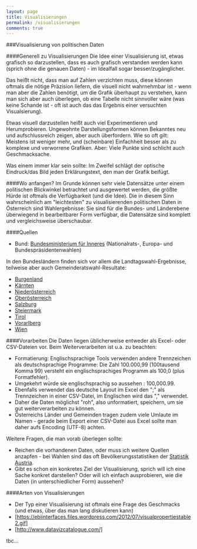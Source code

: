 ```yaml
---
layout: page
title: Visualisierungen
permalink: /visualisierungen
comments: true
---
```



###Visualisierung von politischen Daten


####Generell zu Visualisierungen
Die Idee einer Visualisierung ist, etwas grafisch so darzustellen, dass es auch grafisch verstanden werden kann (sprich ohne die genauen Daten) - im Idealfall sogar besser/zugänglicher.

Das heißt nicht, dass man auf Zahlen verzichten muss, diese können oftmals die nötige Präzision liefern, die visuell nicht wahrnehmbar ist - wenn man aber die Zahlen benötigt, um die Grafik überhaupt zu verstehen, kann man sich aber auch überlegen, ob eine Tabelle nicht sinnvoller wäre (was keine Schande ist - oft ist auch das das Ergebnis einer versuchten Visualsierung).

Etwas visuell darzustellen heißt auch viel Experimentieren und Herumprobieren. Ungewohnte Darstellungsformen können Bekanntes neu und aufschlussreich zeigen, aber auch überfordern. Wie so oft gilt: Meistens ist weniger mehr, und (scheinbare) Einfachheit besser als zu komplexe und verworrene Grafiken. Aber: Viele Punkte sind schlicht auch Geschmacksache.

Was einem immer klar sein sollte: Im Zweifel schlägt der optische Eindruck/das Bild jeden Erklärungstext, den man der Grafik beifügt.

####Wo anfangen?
Im Grunde können sehr viele Datensätze unter einem politischen Blickwinkel betrachtet und ausgewertet werden, die größte Hürde ist oftmals die Verfügbarkeit (und die Idee). Die in diesem Sinn wahrscheinlich am "leichtesten" zu visualisierenden politischen Daten in Österreich sind Wahlergebnisse: Sie sind für die Bundes- und Länderebene überwiegend in bearbeitbarer Form verfügbar, die Datensätze sind komplett und vergleichsweise überschaubar.


####Quellen

* Bund: [Bundesministerium für Inneres](http://www.bmi.gv.at/cms/bmi_wahlen/) (Nationalrats-, Europa- und Bundespräsidentenwahlen)

In den Bundesländern finden sich vor allem die Landtagswahl-Ergebnisse, teilweise aber auch Gemeinderatswahl-Resultate:

* [Burgenland](https://apps.bgld.gv.at/web/egov.nsf/xpWahlen.xsp)
* [Kärnten](http://www.ktn.gv.at/39862_DE-LAND_UND_POLITIK-Wahlen)
* [Niederösterreich](http://www.noe.gv.at/Politik-Verwaltung/Wahlen.html)
* [Oberösterreich](http://www.land-oberoesterreich.gv.at/12754.htm)
* [Salzburg](https://www.salzburg.gv.at/pol/ls-wahl/)
* [Steiermark](http://www.verwaltung.steiermark.at/cms/beitrag/11679987/74837604/)
* [Tirol](https://wahlen.tirol.gv.at/)
* [Vorarlberg](http://www.vorarlberg.at/wahlen)
* [Wien](https://www.wien.gv.at/politik/wahlen/index.html)



####Vorarbeiten
Die Daten liegen üblicherweise entweder als Excel- oder CSV-Dateien vor. Beim Weiterverarbeiten ist u.a. zu beachten: 

* Formatierung: Englischsprachige Tools verwenden andere Trennzeichen als deutschsprachige Programme: Die Zahl 100.000,99 (100tausend Komma 99) versteht ein englischsprachiges Programm als 100,0 (plus Formatfehler).
* Umgekehrt würde sie englischsprachig so aussehen : 100,000.99.
* Ebenfalls verwendet das deutsche Layout im Excel den ";" als Trennzeichen in einer CSV-Datei, im Englischen wird das "," verwendet.
* Daher die Daten möglichst "roh", also unformatiert, speichern, um sie gut weiterverarbeiten zu können.
* Österreichs Länder und Gemeinden tragen zudem viele Umlaute im Namen - gerade beim Export einer CSV-Datei aus Excel sollte man daher aufs Encoding (UTF-8) achten.


Weitere Fragen, die man vorab überlegen sollte:
* Reichen die vorhandenen Daten, oder muss ich weitere Quellen anzapfen - bei Wahlen sind das oft Bevölkerungsstatistiken der [Statistik Austria](http://www.statistik.at).
* Gibt es schon ein konkretes Ziel der Visualisierung, sprich will ich eine Sache konkret darstellen? Oder will ich einfach ausprobieren, wie die Daten (in unterschiedlicher Form) aussehen?


####Arten von Visualisierungen
* Der Typ einer Visualisierung ist oftmals eine Frage des Geschmacks (und etwas, über das man lang diskutieren kann)
* [https://ebiinterfaces.files.wordpress.com/2012/07/visualpropertiestable2.gif]
* [http://www.datavizcatalogue.com/]


tbc...


